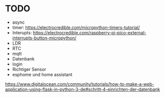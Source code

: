 # TODO
* async
* timer: https://electrocredible.com/micropython-timers-tutorial/
* Interupts: https://electrocredible.com/raspberry-pi-pico-external-interrupts-button-micropython/
* LDR
* RTC
* mqtt
* Datenbank
* login
* Richtiger Sensor
* esphome und home assistant

https://www.digitalocean.com/community/tutorials/how-to-make-a-web-application-using-flask-in-python-3-de#schritt-4-einrichten-der-datenbank